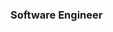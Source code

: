 ### Software Engineer

<!--
**AustinRado/AustinRado** is a ✨ _special_ ✨ repository because its `README.md` (this file) appears on your GitHub profile.

I am a full stack developer with a passion for problem-solving and building responsive websites. I have experience in Linux, React(Next.js), Flask and Django frameworks, NodeJs, APIs and AWS. I am always open to collaborations and teamwork.
-->
